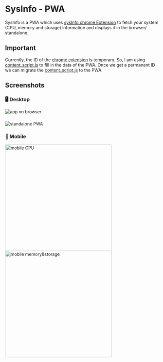 # SysInfo - PWA

SysInfo is a PWA which uses [sysInfo chrome Extension](https://pip.pypa.io/en/stable/) to fetch your system (CPU, memory and storage) information and displays it in the browser/ standalone.

## Important

Currently, the ID of the [chrome extension](https://github.com/iamanishroy/sysInfo-chromeExtension) is temporary. So, I am using [content_script.js](https://github.com/iamanishroy/sysInfo-chromeExtension/blob/main/content-script.js) to fill in the data of the PWA. Once we get a permanent ID we can migrate the [content_script.js](https://github.com/iamanishroy/sysInfo-chromeExtension/blob/main/content-script.js) to the PWA.

## Screenshots

### 🖥️ Desktop

![app on browser](https://github.com/iamanishroy/sysInfo/blob/main/screenshots/ob-w-it.png)

###

![standalone PWA](https://github.com/iamanishroy/sysInfo/blob/main/screenshots/pwa-st.png)

### 📱 Mobile

<img alt="mobile CPU" src="https://github.com/iamanishroy/sysInfo/blob/main/screenshots/pwa-m-cpu.JPG" width=350px />
<img alt="mobile memory&storage" src="https://github.com/iamanishroy/sysInfo/blob/main/screenshots/pwa-m-mem-stor.JPG" width=350px />
